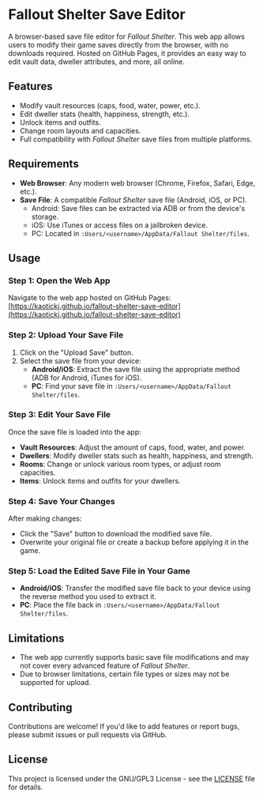 # Fallout Shelter Save Editor

A browser-based save file editor for *Fallout Shelter*. This web app allows users to modify their game saves directly from the browser, with no downloads required. Hosted on GitHub Pages, it provides an easy way to edit vault data, dweller attributes, and more, all online.

## Features

- Modify vault resources (caps, food, water, power, etc.).
- Edit dweller stats (health, happiness, strength, etc.).
- Unlock items and outfits.
- Change room layouts and capacities.
- Full compatibility with *Fallout Shelter* save files from multiple platforms.

## Requirements

- **Web Browser**: Any modern web browser (Chrome, Firefox, Safari, Edge, etc.).
- **Save File**: A compatible *Fallout Shelter* save file (Android, iOS, or PC).
  - Android: Save files can be extracted via ADB or from the device's storage.
  - iOS: Use iTunes or access files on a jailbroken device.
  - PC: Located in `:Users/<username>/AppData/Fallout Shelter/files`.

## Usage

### Step 1: Open the Web App

Navigate to the web app hosted on GitHub Pages:
[https://kaotickj.github.io/fallout-shelter-save-editor](https://kaotickj.github.io/fallout-shelter-save-editor)

### Step 2: Upload Your Save File

1. Click on the "Upload Save" button.
2. Select the save file from your device:
   - **Android/iOS**: Extract the save file using the appropriate method (ADB for Android, iTunes for iOS).
   - **PC**: Find your save file in `:Users/<username>/AppData/Fallout Shelter/files`.

### Step 3: Edit Your Save File

Once the save file is loaded into the app:
- **Vault Resources**: Adjust the amount of caps, food, water, and power.
- **Dwellers**: Modify dweller stats such as health, happiness, and strength.
- **Rooms**: Change or unlock various room types, or adjust room capacities.
- **Items**: Unlock items and outfits for your dwellers.

### Step 4: Save Your Changes

After making changes:
- Click the "Save" button to download the modified save file.
- Overwrite your original file or create a backup before applying it in the game.

### Step 5: Load the Edited Save File in Your Game

- **Android/iOS**: Transfer the modified save file back to your device using the reverse method you used to extract it.
- **PC**: Place the file back in `:Users/<username>/AppData/Fallout Shelter/files`.

## Limitations

- The web app currently supports basic save file modifications and may not cover every advanced feature of *Fallout Shelter*.
- Due to browser limitations, certain file types or sizes may not be supported for upload.

## Contributing

Contributions are welcome! If you'd like to add features or report bugs, please submit issues or pull requests via GitHub.

## License

This project is licensed under the GNU/GPL3 License - see the [LICENSE](LICENSE) file for details.
